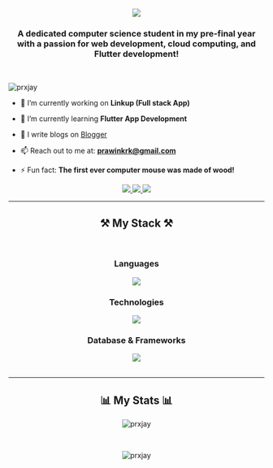 <h1 align="center">
    <img src="https://readme-typing-svg.herokuapp.com/?font=Righteous&size=35&center=true&vCenter=true&width=500&height=70&duration=4000&lines=Hi+There!+👋;+I'm+Prawin!;" />
</h1>

<h3 align="center">A dedicated computer science student in my pre-final year with a passion for web development, cloud computing, and Flutter development!</h3>

<br/>

<p align="left"> <img src="https://komarev.com/ghpvc/?username=prxjay&label=Visitors&color=0e75b6&style=flat" alt="prxjay" /> </p>

- 🔭 I’m currently working on **Linkup (Full stack App)**

- 🌱 I’m currently learning **Flutter App Development**

- 📝 I  write blogs on [Blogger](https://prawinjayakhar.blogspot.com/)

- 📫 Reach out to me at: **prawinkrk@gmail.com**

- ⚡ Fun fact: **The first ever computer mouse was made of wood!**
 
<div align="center"> 
  <a href="mailto:prawinkrk@gmail.com">
    <img src="https://img.shields.io/badge/Gmail-333333?style=for-the-badge&logo=gmail&logoColor=red" />
  </a>
  <a href="https://www.linkedin.com/in/prawin-jayakhar-b16185250/" target="_blank">
    <img src="https://img.shields.io/badge/LinkedIn-0077B5?style=for-the-badge&logo=linkedin&logoColor=white" target="_blank" />
  </a>
  <a href="https://prxjay.github.io" target="_blank">
     <img src="https://img.shields.io/badge/Portfolio-FF5722?style=for-the-badge&logo=todoist&logoColor=white" target="_blank" /> 
  </a>
</div>
 <hr/>
 
<h2 align="center">⚒️ My Stack ⚒️</h2>
<br/>
<div align="center">
    <h3>Languages</h3>
        <img src="https://skillicons.dev/icons?i=python,c,cpp,java,html,css,javascript,react,mysql,nodejs" />
    <h3>Technologies</h3>
        <img src="https://skillicons.dev/icons?i=github,vscode,flutter,eclipse,ae,r" />
    <h3>Database & Frameworks</h3>
        <img src="https://skillicons.dev/icons?i=bootstrap,firebase" />
</div>
<br/>
<hr/>

<h2 align="center">📊 My Stats 📊</h2>
<div align="center">
<p><img align="center" src="https://github-readme-stats.vercel.app/api/top-langs?username=prxjay&show_icons=true&locale=en&layout=compact" alt="prxjay" /></p>
<br/>
<p><img align="center" src="https://github-readme-streak-stats.herokuapp.com/?user=prxjay&" alt="prxjay" /></p>
</div>
